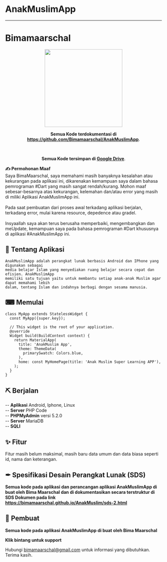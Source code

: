 # AnakMuslimApp

------

# Bimamaarschal

<p align="center">
  <img src="https://bimamaarschal.github.io/AnakMuslim/assets/imgs/logo.png" width="250" alt="">
  <p align="center">
    <strong>Semua Kode terdokumentasi di <a href="https://github.com/Bimamaarschal/AnakMuslimApp">https://github.com/Bimamaarschal/AnakMuslimApp</a></strong>.
  </p>
  <br>
  <p align="center">
    <strong>Semua Kode tersimpan di <a href="https://drive.google.com/drive/folders/1jwdDdV_Qgo1J-ifxojMhSgUuj8BF-evQ?usp=sharing">Google Drive</a></strong>.
  </p>
</p>

**✍ Permohonan Maaf** 
<br>
Saya BimaMaarschal, saya memahami masih banyaknya kesalahan atau kekurangan pada aplikasi ini, dikarenakan kemampuan saya dalam bahasa pemrograman #Dart yang masih sangat rendah/kurang. Mohon maaf sebesar-besarnya atas kekurangan, kelemahan dan/atau error yang masih di miliki Aplikasi AnakMuslimApp ini.
<br>
<br>
Pada saat pembuatan dari proses awal terkadang aplikasi berjalan, terkadang error, mulai karena resource, depedence atau gradel.
<br>
<br>
Insyaallah saya akan terus berusaha memperbaiki, mengembangkan dan meUpdate, kemampuan saya pada bahasa pemrograman #Dart khususnya di aplikasi #AnakMuslimApp ini.


## 🚀 Tentang Aplikasi

```
AnakMuslimApp adalah perangkat lunak berbasis Android dan IPhone yang digunakan sebagai
media belajar Islam yang menyediakan ruang belajar secara cepat dan efisien. AnakMuslimApp
memiliki satu tujuan yaitu untuk membantu setiap anak-anak Muslim agar dapat memahami lebih 
dalam, tentang Islam dan indahnya berbagi dengan sesama manusia.

```

## ⌨ Memulai

```
class MyApp extends StatelessWidget {
  const MyApp({super.key});

  // This widget is the root of your application.
  @override
  Widget build(BuildContext context) {
    return MaterialApp(
      title: 'AnakMuslim App',
      theme: ThemeData(
        primarySwatch: Colors.blue,
      ),
      home: const MyHomePage(title: 'Anak Muslim Super Learning APP'),
    );
  }
}

```

## ⛏ Berjalan
-- **Aplikasi** Android, Iphone, Linux <br>
-- **Server** PHP Code <br>
-- **PHPMyAdmin** versi 5.2.0 <br>
-- **Server** MariaDB <br>
-- **SQLI**

## ✨ Fitur
Fitur masih belum maksimal, masih baru data umum dan data biasa seperti id, nama dan keterangan.

## ✒ Spesifikasi Desain Perangkat Lunak (SDS)
**Semua kode pada aplikasi dan perancangan aplikasi AnakMuslimApp di buat oleh Bima Maarschal dan di dokumentasikan secara terstruktur di SDS Dokumen pada link <a href="https://bimamaarschal.github.io/AnakMuslim/sds-2.html">https://bimamaarschal.github.io/AnakMuslim/sds-2.html</a>**

## 💖 Pembuat
**Semua kode pada aplikasi AnakMuslimApp di buat oleh Bima Maarschal**

**Klik bintang untuk support**

Hubungi bimamaarschal@gmail.com untuk informasi yang dibutuhkan.
Terima kasih.
